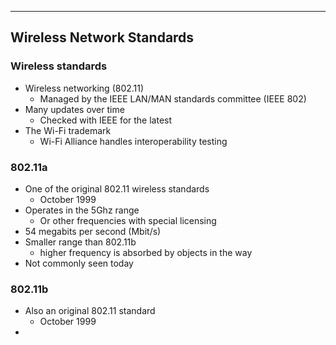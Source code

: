 
---
## Wireless Network Standards

### Wireless standards
- Wireless networking (802.11)
	- Managed by the IEEE LAN/MAN standards committee (IEEE 802)
- Many updates over time
	- Checked with IEEE for the latest
- The Wi-Fi trademark 
	- Wi-Fi Alliance handles interoperability testing

### 802.11a
- One of the original 802.11 wireless standards
	- October 1999
- Operates in the 5Ghz range
	- Or other frequencies with special licensing
- 54 megabits per second (Mbit/s)
- Smaller range than 802.11b
	- higher frequency is absorbed by objects in the way
- Not commonly seen today

### 802.11b
- Also an original 802.11 standard
	- October 1999
- 